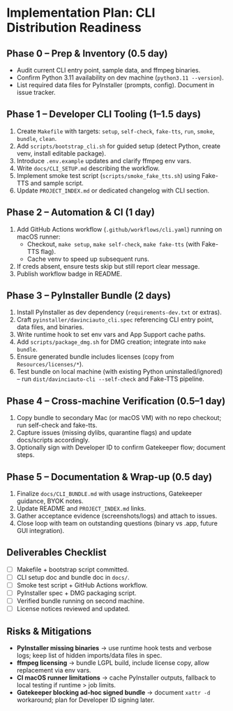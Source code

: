 # Implementation Plan: CLI Distribution Readiness

## Phase 0 – Prep & Inventory (0.5 day)
- Audit current CLI entry point, sample data, and ffmpeg binaries.
- Confirm Python 3.11 availability on dev machine (`python3.11 --version`).
- List required data files for PyInstaller (prompts, config). Document in issue tracker.

## Phase 1 – Developer CLI Tooling (1–1.5 days)
1. Create `Makefile` with targets: `setup`, `self-check`, `fake-tts`, `run`, `smoke`, `bundle`, `clean`.
2. Add `scripts/bootstrap_cli.sh` for guided setup (detect Python, create venv, install editable package).
3. Introduce `.env.example` updates and clarify ffmpeg env vars.
4. Write `docs/CLI_SETUP.md` describing the workflow.
5. Implement smoke test script (`scripts/smoke_fake_tts.sh`) using Fake-TTS and sample script.
6. Update `PROJECT_INDEX.md` or dedicated changelog with CLI section.

## Phase 2 – Automation & CI (1 day)
1. Add GitHub Actions workflow (`.github/workflows/cli.yaml`) running on macOS runner:
   - Checkout, `make setup`, `make self-check`, `make fake-tts` (with Fake-TTS flag).
   - Cache venv to speed up subsequent runs.
2. If creds absent, ensure tests skip but still report clear message.
3. Publish workflow badge in README.

## Phase 3 – PyInstaller Bundle (2 days)
1. Install PyInstaller as dev dependency (`requirements-dev.txt` or extras).
2. Craft `pyinstaller/davinciauto_cli.spec` referencing CLI entry point, data files, and binaries.
3. Write runtime hook to set env vars and App Support cache paths.
4. Add `scripts/package_dmg.sh` for DMG creation; integrate into `make bundle`.
5. Ensure generated bundle includes licenses (copy from `Resources/licenses/*`).
6. Test bundle on local machine (with existing Python uninstalled/ignored) – run `dist/davinciauto-cli --self-check` and Fake-TTS pipeline.

## Phase 4 – Cross-machine Verification (0.5–1 day)
1. Copy bundle to secondary Mac (or macOS VM) with no repo checkout; run self-check and fake-tts.
2. Capture issues (missing dylibs, quarantine flags) and update docs/scripts accordingly.
3. Optionally sign with Developer ID to confirm Gatekeeper flow; document steps.

## Phase 5 – Documentation & Wrap-up (0.5 day)
1. Finalize `docs/CLI_BUNDLE.md` with usage instructions, Gatekeeper guidance, BYOK notes.
2. Update README and `PROJECT_INDEX.md` links.
3. Gather acceptance evidence (screenshots/logs) and attach to issues.
4. Close loop with team on outstanding questions (binary vs .app, future GUI integration).

## Deliverables Checklist
- [ ] Makefile + bootstrap script committed.
- [ ] CLI setup doc and bundle doc in `docs/`.
- [ ] Smoke test script + GitHub Actions workflow.
- [ ] PyInstaller spec + DMG packaging script.
- [ ] Verified bundle running on second machine.
- [ ] License notices reviewed and updated.

## Risks & Mitigations
- **PyInstaller missing binaries** → use runtime hook tests and verbose logs; keep list of hidden imports/data files in spec.
- **ffmpeg licensing** → bundle LGPL build, include license copy, allow replacement via env vars.
- **CI macOS runner limitations** → cache PyInstaller outputs, fallback to local testing if runtime > job limits.
- **Gatekeeper blocking ad-hoc signed bundle** → document `xattr -d` workaround; plan for Developer ID signing later.

